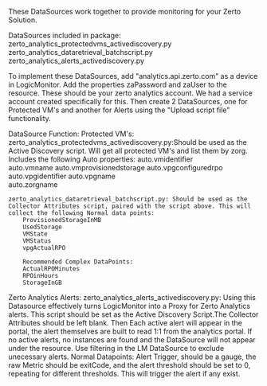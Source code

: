 These DataSources work together to provide monitoring for your Zerto Solution.

DataSources included in package: 
zerto_analytics_protectedvms_activediscovery.py
zerto_analytics_dataretrieval_batchscript.py
zerto_analytics_alerts_activediscovery.py

To implement these DataSources, add "analytics.api.zerto.com" as a device in LogicMonitor. Add the properties zaPassword and zaUser to the resource. These should be your zerto analytics account. We had a service account created specifically for this. Then create 2 DataSources, one for Protected VM's and another for Alerts using the "Upload script file" functionality.  


DataSource Function:
Protected VM's:
    zerto_analytics_protectedvms_activediscovery.py:Should be used as the Active Discovery script. Will get all protected VM's and list them by zorg. Includes the following Auto properties: 
        auto.vmidentifier	
        auto.vmname	
        auto.vmprovisionedstorage
        auto.vpgconfiguredrpo
        auto.vpgidentifier
        auto.vpgname	
        auto.zorgname	


    zerto_analytics_dataretrieval_batchscript.py: Should be used as the Collector Attributes script, paired with the script above. This will collect the following Normal data points: 
        ProvisionedStorageInMB
        UsedStorage
        VMState
        VMStatus
        vpgActualRPO

        Recommended Complex DataPoints: 
        ActualRPOMinutes
        RPOinHours
        StorageInGB

Zerto Analytics Alerts:
    zerto_analytics_alerts_activediscovery.py: Using this Datasource effectively turns LogicMonitor into a Proxy for Zerto Analytics alerts. This script should be set as the Active Discovery Script.The Collector Attributes should be left blank. Then Each active alert will appear in the portal, the alert themselves are built to read 1:1 from the analytics portal. If no active alerts, no instances are found and the DataSource will not appear under the resource. Use filtering in the LM DataSource to exclude unecessary alerts. Normal Datapoints: Alert Trigger, should be a gauge, the raw Metric should be exitCode, and the alert threshold should be set to 0, repeating for different thresholds. This will trigger the alert if any exist. 



